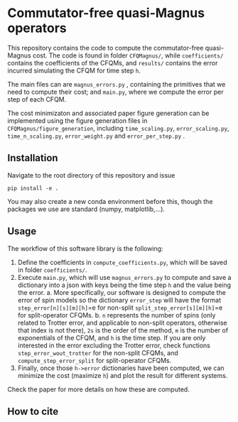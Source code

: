 # Commutator-free quasi-Magnus operators

This repository contains the code to compute the commutator-free quasi-Magnus cost. The code is found in folder `CFQMagnus/`, while `coefficients/` contains the coefficients of the CFQMs, and `results/` contains the error incurred simulating the CFQM for time step `h`.

The main files can are `magnus_errors.py` , containing the primitives that we need to compute their cost; and `main.py`, where we compute the error per step of each CFQM.

The cost minimizaton and associated paper figure generation can be implemented using the figure generation files in `CFQMagnus/figure_generation`, including `time_scaling.py`, `error_scaling.py`, `time_n_scaling.py`, `error_weight.py` and `error_per_step.py` .

## Installation

Navigate to the root directory of this repository and issue

```shell
pip install -e .
```

You may also create a new conda environment before this, though the packages we use are standard (numpy, matplotlib,...).

## Usage

The workflow of this software library is the following:

1. Define the coefficients in `compute_coefficients.py`, which will be saved in folder `coefficients/`.
2. Execute `main.py`, which will use `magnus_errors.py` to compute and save a dictionary into a json with keys being the time step `h` and the value being the error.
   a. More specifically, our software is designed to compute the error of spin models so the dictionary `error_step` will have the format `step_error[n][s][m][h]`=e for non-split `split_step_error[s][m][h]`=e for split-operator CFQMs.
   b.  `n` represents the number of spins (only related to Trotter error, and applicable to non-split operators, otherwise that index is not there), `2s` is the order of the method, `m` is the number of exponentials of the CFQM, and `h` is the time step. If you are only interested in the error excluding the Trotter error, check functions `step_error_wout_trotter` for the non-split CFQMs, and `compute_step_error_split` for split-operator CFQMs.
3. Finally, once those `h->error` dictionaries have been computed, we can minimize the cost (maximize `h`) and plot the result for different systems.

Check the paper for more details on how these are computed.

## How to cite

